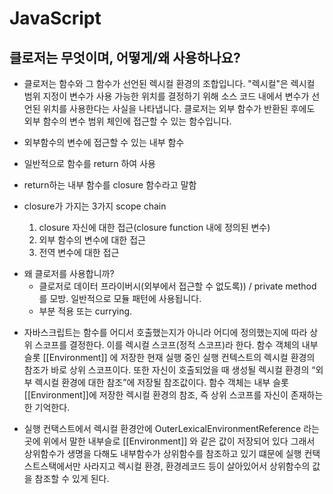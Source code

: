# JavaScript

## 클로저는 무엇이며, 어떻게/왜 사용하나요?

- 클로저는 함수와 그 함수가 선언된 렉시컬 환경의 조합입니다. "렉시컬"은 렉시컬 범위 지정이 변수가 사용 가능한 위치를 결정하기 위해 소스 코드 내에서 변수가 선언된 위치를 사용한다는 사실을 나타냅니다. 클로저는 외부 함수가 반환된 후에도 외부 함수의 변수 범위 체인에 접근할 수 있는 함수입니다.

- 외부함수의 변수에 접근할 수 있는 내부 함수

- 일반적으로 함수를 return 하여 사용

- return하는 내부 함수를 closure 함수라고 말함

- closure가 가지는 3가지 scope chain
  1. closure 자신에 대한 접근(closure function 내에 정의된 변수)
  2. 외부 함수의 변수에 대한 접근
  3. 전역 변수에 대한 접근

* 왜 클로저를 사용합니까?
  - 클로저로 데이터 프라이버시(외부에서 접근할 수 없도록)) / private method를 모방. 일반적으로 모듈 패턴에 사용됩니다.
  - 부분 적용 또는 currying.

- 자바스크립트는 함수를 어디서 호출했는지가 아니라 어디에 정의했는지에 따라 상위 스코프를 결정한다. 이를 렉시컬 스코프(정적 스코프)라 한다. 함수 객체의 내부 슬롯 [[Environment]] 에 저장한 현재 실행 중인 실행 컨텍스트의 렉시컬 환경의 참조가 바로 상위 스코프이다. 또한 자신이 호출되었을 때 생성될 렉시컬 환경의 “외부 렉시컬 환경에 대한 참조”에 저장될 참조값이다. 함수 객체는 내부 슬롯 [[Environment]]에 저장한 렉시컬 환경의 참조, 즉 상위 스코프를 자신이 존재하는 한 기억한다.

- 실행 컨택스트에서 렉시컬 환경안에 OuterLexicalEnvironmentReference 라는 곳에 위에서 말한 내부슬로 [[Environment]] 와 같은 값이 저장되어 있다 그래서 상위함수가 생명을 다해도 내부함수가 상위함수를 참조하고 있기 떄문에 실행 컨택스트스택에서만 사라지고 렉시컬 환경, 환경레코드 등이 살아있어서 상위함수의 값을 참조할 수 있게 된다.
